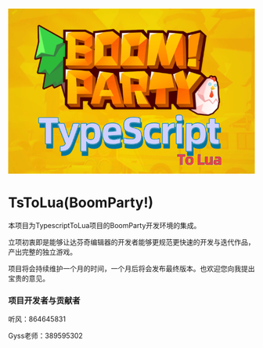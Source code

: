 ![Logo](./pic/TSTLForBoomParty_logo.png)
# TsToLua(BoomParty!)

本项目为TypescriptToLua项目的BoomParty开发环境的集成。

立项初衷即是能够让达芬奇编辑器的开发者能够更规范更快速的开发与迭代作品，产出完整的独立游戏。

项目将会持续维护一个月的时间，一个月后将会发布最终版本。也欢迎您向我提出宝贵的意见。

### 项目开发者与贡献者

听风：864645831

Gyss老师：389595302
